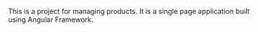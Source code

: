 This is a project for managing products. It is a single page application built using Angular Framework.